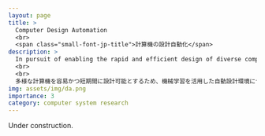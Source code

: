 ```yaml
---
layout: page
title: >
  Computer Design Automation
  <br>
  <span class="small-font-jp-title">計算機の設計自動化</span>
description: >
  In pursuit of enabling the rapid and efficient design of diverse computer systems, I conduct research on an automated design environment leveraging machine learning.
  <br>
  <br>
  多様な計算機を容易かつ短期間に設計可能とするため、機械学習を活用した自動設計環境についての研究をおこなっています。
img: assets/img/da.png
importance: 3
category: computer system research
---
```


<i class="fa-solid fa-person-digging"></i> Under construction.